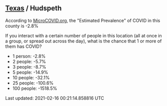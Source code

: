 
## [Texas](/united-states/texas) / Hudspeth

According to [MicroCOVID.org](http://microcovid.org),
the "Estimated Prevalence" of COVID in this county is -2.8%

If you interact with a certain number of people in this location
(all at once in a group, or spread out across the day), what is the chance that
1 or more of them has COVID?

- 1 person: -2.8%
- 2 people: -5.7%
- 3 people: -8.7%
- 5 people: -14.9%
- 10 people: -32.1%
- 25 people: -100.6%
- 100 people: -1518.5%

Last updated: 2021-02-16 00:21:14.858816 UTC
